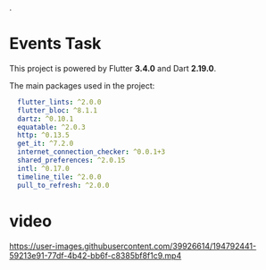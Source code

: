 .

# Events Task

This project is powered by Flutter **3.4.0** and Dart **2.19.0**.

The main packages used in the project:

```yaml
  flutter_lints: ^2.0.0
  flutter_bloc: ^8.1.1
  dartz: ^0.10.1
  equatable: ^2.0.3
  http: ^0.13.5
  get_it: ^7.2.0
  internet_connection_checker: ^0.0.1+3
  shared_preferences: ^2.0.15
  intl: ^0.17.0
  timeline_tile: ^2.0.0
  pull_to_refresh: ^2.0.0
  ```
  
# video
https://user-images.githubusercontent.com/39926614/194792441-59213e91-77df-4b42-bb6f-c8385bf8f1c9.mp4

